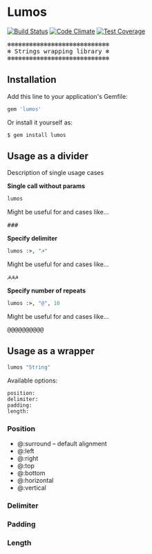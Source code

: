 # Lumos

[![Build Status](https://travis-ci.org/query-string/lumos.svg)](https://travis-ci.org/query-string/lumos)
[![Code Climate](https://codeclimate.com/github/query-string/lumos/badges/gpa.svg)](https://codeclimate.com/github/query-string/lumos)
[![Test Coverage](https://codeclimate.com/github/query-string/lumos/badges/coverage.svg)](https://codeclimate.com/github/query-string/lumos)

<pre>
❄❄❄❄❄❄❄❄❄❄❄❄❄❄❄❄❄❄❄❄❄❄❄❄❄❄❄❄
❄ Strings wrapping library ❄
❄❄❄❄❄❄❄❄❄❄❄❄❄❄❄❄❄❄❄❄❄❄❄❄❄❄❄❄
</pre>

## Installation

Add this line to your application's Gemfile:

```ruby
gem 'lumos'
```

Or install it yourself as:

    $ gem install lumos

## Usage as a divider

Description of single usage cases

**Single call without params**
```ruby
lumos
```
Might be useful for and cases like...
<pre>
###
</pre>

**Specify delimiter**
```ruby
lumos :>, "☭"
```
Might be useful for and cases like...
<pre>
☭☭☭
</pre>


**Specify number of repeats**
```ruby
lumos :>, "@", 10
```
Might be useful for and cases like...
<pre>
@@@@@@@@@@
</pre>

## Usage as a wrapper

```ruby
lumos "String"
```

Available options:

    position:
    delimiter:
    padding:
    length:

### Position

* @:surround – default alignment
* @:left
* @:right
* @:top
* @:bottom
* @:horizontal
* @:vertical

### Delimiter

### Padding

### Length

